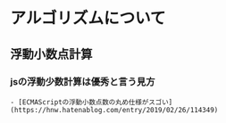 # アルゴリズムについて

## 浮動小数点計算

### jsの浮動少数計算は優秀と言う見方
    - [ECMAScriptの浮動小数点数の丸め仕様がスゴい](https://hnw.hatenablog.com/entry/2019/02/26/114349)
